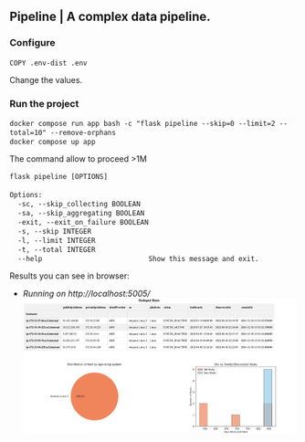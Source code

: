 ## Pipeline | A complex data pipeline.
### Configure
```
COPY .env-dist .env
```
Change the values.

### Run the project
```
docker compose run app bash -c "flask pipeline --skip=0 --limit=2 --total=10" --remove-orphans
docker compose up app
```
The command allow to proceed >1M
```
flask pipeline [OPTIONS]

Options:
  -sc, --skip_collecting BOOLEAN
  -sa, --skip_aggregating BOOLEAN
  -exit, --exit_on_failure BOOLEAN
  -s, --skip INTEGER
  -l, --limit INTEGER
  -t, --total INTEGER
  --help                          Show this message and exit.

```

Results you can see in browser:
 * *Running on http://localhost:5005/*
![report](./report.jpg)
